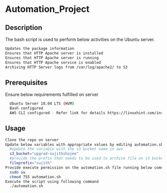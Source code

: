 # Automation_Project

## Description
The bash script is used to perform below activities on the Ubuntu server.

```bash
Updates the package information
Ensures that HTTP Apache server is installed
Ensures that HTTP Apache server is running
Ensures that HTTP Apache service is enabled
Archiving HTTP Server logs from /var/log/apache2/ to S3
```

## Prerequisites
Ensure below requirements fulfilled on server

```bash
  Ubuntu Server 18.04 LTS (HVM)
  Bash configured
  AWS CLI configured - Refer link for details https://linuxhint.com/install_aws_cli_ubuntu/ 
```


## Usage

```bash
Clone the repo on server
Update below variables with appropriate values by editing automation.sh
  #update the variable with the s3 bucket name in aws
  s3_bucket="upgrad-sujithshajee"
  #provide the prefix that needs to be used to archive file on s3 bucket
  fileprefix="sujith"
Provide execute permission on the automation.sh file running below command
  sudo su
  chmod 755 automation.sh
Execute the script using following command
  ./automation.sh
```